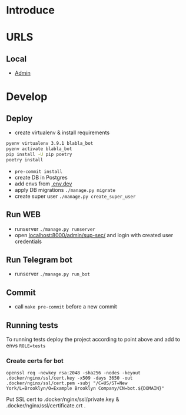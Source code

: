 # Introduce

# URLS
## Local
* [Admin](http://localhost:8000/admin/) 

# Develop
## Deploy
- create virtualenv & install requirements
```bash
pyenv virtualenv 3.9.1 blabla_bot
pyenv activate blabla_bot
pip install -U pip poetry
poetry install
``` 
- `pre-commit install`
- create DB in Postgres
- add envs from [.env.dev](.docker/.env.debug)
- apply DB migrations ```./manage.py migrate```
- create super user ```./manage.py create_super_user```

## Run WEB
- runserver ```./manage.py runserver```
- open [localhost:8000/admin/sup-sec/](http://localhost:8000/admin/) and login with created user credentials

## Run Telegram bot
- runserver ```./manage.py run_bot```

## Commit
- call `make pre-commit` before a new commit

## Running tests
To running tests deploy the project according to point above and add to envs ```ROLE=tests```

### Create certs for bot
```shell
openssl req -newkey rsa:2048 -sha256 -nodes -keyout .docker/nginx/ssl/cert.key -x509 -days 3650 -out .docker/nginx/ssl/cert.pem -subj "/C=US/ST=New York/L=Brooklyn/O=Example Brooklyn Company/CN=bot.${DOMAIN}"
```

Put SSL cert to .docker/nginx/ssl/private.key & .docker/nginx/ssl/certificate.crt . 